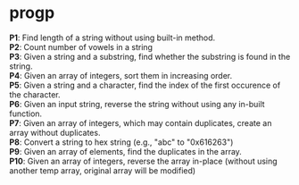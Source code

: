 # progp
**P1**: Find length of a string without using built-in method.  
**P2**: Count number of vowels in a string  
**P3**: Given a string and a substring, find whether the substring is found in the string.  
**P4**: Given an array of integers, sort them in increasing order.  
**P5**: Given a string and a character, find the index of the first occurence of the character.  
**P6**: Given an input string, reverse the string without using any in-built function.  
**P7**: Given an array of integers, which may contain duplicates, create an array without duplicates.  
**P8**: Convert a string to hex string (e.g., "abc" to "0x616263")  
**P9**: Given an array of elements, find the duplicates in the array.  
**P10**: Given an array of integers, reverse the array in-place (without using another temp array, original array will be modified)
